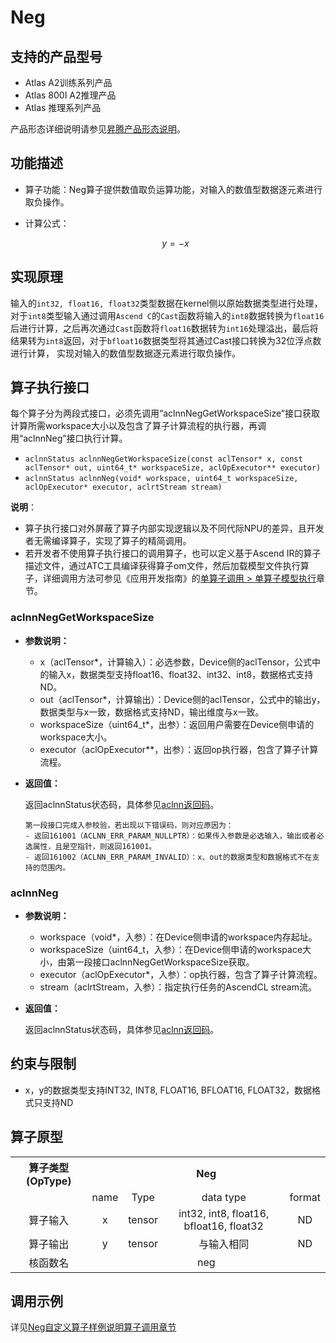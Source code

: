 # Neg

## 支持的产品型号

- Atlas A2训练系列产品
- Atlas 800I A2推理产品
- Atlas 推理系列产品

产品形态详细说明请参见[昇腾产品形态说明](https://www.hiascend.com/document/redirect/CannCommunityProductForm)。

## 功能描述

- 算子功能：Neg算子提供数值取负运算功能，对输入的数值型数据逐元素进行取负操作。
- 计算公式：

  $$
  y=−x
  $$

## 实现原理

输入的`int32, float16, float32`类型数据在kernel侧以原始数据类型进行处理，对于`int8`类型输入通过调用`Ascend C`的`Cast`函数将输入的`int8`数据转换为`float16`后进行计算，之后再次通过`Cast`函数将`float16`数据转为`int16`处理溢出，最后将结果转为`int8`返回，对于`bfloat16`数据类型将其通过Cast接口转换为32位浮点数进行计算， 实现对输入的数值型数据逐元素进行取负操作。

## 算子执行接口

每个算子分为两段式接口，必须先调用“aclnnNegGetWorkspaceSize”接口获取计算所需workspace大小以及包含了算子计算流程的执行器，再调用“aclnnNeg”接口执行计算。

* `aclnnStatus aclnnNegGetWorkspaceSize(const aclTensor* x, const aclTensor* out, uint64_t* workspaceSize, aclOpExecutor** executor)`
* `aclnnStatus aclnnNeg(void* workspace, uint64_t workspaceSize, aclOpExecutor* executor, aclrtStream stream)`

**说明**：

- 算子执行接口对外屏蔽了算子内部实现逻辑以及不同代际NPU的差异，且开发者无需编译算子，实现了算子的精简调用。
- 若开发者不使用算子执行接口的调用算子，也可以定义基于Ascend IR的算子描述文件，通过ATC工具编译获得算子om文件，然后加载模型文件执行算子，详细调用方法可参见《应用开发指南》的[单算子调用 > 单算子模型执行](https://hiascend.com/document/redirect/CannCommunityCppOpcall)章节。

### aclnnNegGetWorkspaceSize

- **参数说明：**

  - x（aclTensor\*，计算输入）：必选参数，Device侧的aclTensor，公式中的输入x，数据类型支持float16、float32、int32、int8，数据格式支持ND。
  - out（aclTensor\*，计算输出）：Device侧的aclTensor，公式中的输出y，数据类型与x一致，数据格式支持ND，输出维度与x一致。
  - workspaceSize（uint64\_t\*，出参）：返回用户需要在Device侧申请的workspace大小。
  - executor（aclOpExecutor\*\*，出参）：返回op执行器，包含了算子计算流程。

- **返回值：**

  返回aclnnStatus状态码，具体参见[aclnn返回码](https://www.hiascend.com/document/detail/zh/CANNCommunityEdition/800alpha003/apiref/aolapi/context/common/aclnn%E8%BF%94%E5%9B%9E%E7%A0%81_fuse.md)。

  ```
  第一段接口完成入参校验，若出现以下错误码，则对应原因为：
  - 返回161001（ACLNN_ERR_PARAM_NULLPTR）：如果传入参数是必选输入，输出或者必选属性，且是空指针，则返回161001。
  - 返回161002（ACLNN_ERR_PARAM_INVALID）：x、out的数据类型和数据格式不在支持的范围内。
  ```

### aclnnNeg

- **参数说明：**

  - workspace（void\*，入参）：在Device侧申请的workspace内存起址。
  - workspaceSize（uint64\_t，入参）：在Device侧申请的workspace大小，由第一段接口aclnnNegGetWorkspaceSize获取。
  - executor（aclOpExecutor\*，入参）：op执行器，包含了算子计算流程。
  - stream（aclrtStream，入参）：指定执行任务的AscendCL stream流。
- **返回值：**

  返回aclnnStatus状态码，具体参见[aclnn返回码](https://www.hiascend.com/document/detail/zh/CANNCommunityEdition/800alpha003/apiref/aolapi/context/common/aclnn%E8%BF%94%E5%9B%9E%E7%A0%81_fuse.md)。


## 约束与限制

- x，y的数据类型支持INT32, INT8, FLOAT16, BFLOAT16, FLOAT32，数据格式只支持ND

## 算子原型

<table> 
<tr><th align="center">算子类型(OpType)</th><th colspan="4" align="center">Neg</th></tr> 
<tr><td align="center"> </td><td align="center">name</td><td align="center">Type</td><td align="center">data type</td><td align="center">format</td></tr> <tr><td rowspan="1" align="center">算子输入</td> 
<td align="center">x</td><td align="center">tensor</td> <td align="center">int32, int8, float16, bfloat16, float32</td><td align="center">ND</td></tr> 

<tr><td rowspan="1" align="center">算子输出</td> 
<td align="center">y</td><td align="center">tensor</td> <td align="center">与输入相同</td><td align="center">ND</td></tr> 
<tr><td rowspan="1" align="center">核函数名</td><td colspan="4" align="center">neg</td></tr> 
</table>

## 调用示例

详见[Neg自定义算子样例说明算子调用章节](../README.md#算子调用)